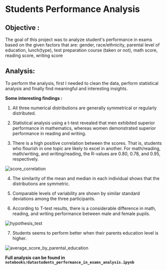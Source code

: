 # **Students Performance Analysis**

## **Objective :**
The goal of this project was to analyze student's performance in exams based on the given factors that are: 
gender,	race/ethnicity, parental level of education, lunch(type), test preparation course (taken or not), math score, reading score, writing score


## **Analysis:**
To perform the analysis, first I needed to clean the data, perform statistical analysis and finally find meaningful and interesting insights. <br/>

**Some interesting findings :**

1. All three numerical distributions are generally symmetrical or regularly distributed.

2. Statistical analysis using a t-test revealed that men exhibited superior performance in mathematics, whereas women demonstrated superior performance in reading and writing.

3. There is a high positive correlation between the scores. That is, students who flourish in one topic are likely to excel in another. For math/reading, math/writing, and writing/reading, the R-values are 0.80, 0.78, and 0.95, respectively.

![score_correlation](https://github.com/moinul-hossain-dhrubo/Student-Performance-Analysis/assets/122023969/dc3640bb-a9a0-4525-b06b-775cdf7abe43)

4. The similarity of the mean and median in each individual shows that the distributions are symmetric.

5. Comparable levels of variability are shown by similar standard deviations among the three participants.

6. According to T-test results, there is a considerable difference in math, reading, and writing performance between male and female pupils.

![hypothesis_test](https://github.com/moinul-hossain-dhrubo/Student-Performance-Analysis/assets/122023969/f41f578b-98e9-47c5-98ab-9b23798a8ceb)

7. Students seems to perform better when their parents education level is higher.

![average_score_by_parental_education](https://github.com/moinul-hossain-dhrubo/Student-Performance-Analysis/assets/122023969/72cb0896-76d3-46a0-96fd-0d0386e87acc)

**Full analysis can be found in `notebooks/datastudents_performance_in_exams_analysis.ipynb`**


